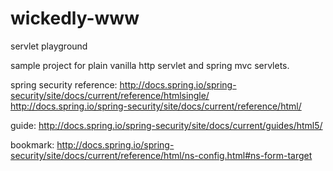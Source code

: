 # wickedly-www
servlet playground

sample project for plain vanilla http servlet and spring mvc servlets.

spring security reference:
http://docs.spring.io/spring-security/site/docs/current/reference/htmlsingle/
http://docs.spring.io/spring-security/site/docs/current/reference/html/

guide:
http://docs.spring.io/spring-security/site/docs/current/guides/html5/

bookmark:
http://docs.spring.io/spring-security/site/docs/current/reference/html/ns-config.html#ns-form-target